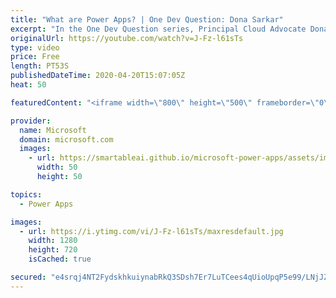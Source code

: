 ```yaml
---
title: "What are Power Apps? | One Dev Question: Dona Sarkar"
excerpt: "In the One Dev Question series, Principal Cloud Advocate Dona Sarkar explains what Power Apps are.    For more information, visit: https://powerapps.microsoft.com/?WT.mc_id=onedevquestion-c9-donasa Try Azure for free: https://aka.ms/TryAzure7"
originalUrl: https://youtube.com/watch?v=J-Fz-l61sTs
type: video
price: Free
length: PT53S
publishedDateTime: 2020-04-20T15:07:05Z
heat: 50

featuredContent: "<iframe width=\"800\" height=\"500\" frameborder=\"0\" src=\"https://www.youtube.com/embed/J-Fz-l61sTs\" allow=\"accelerometer; autoplay; encrypted-media; gyroscope; picture-in-picture\" allowfullscreen></iframe>"

provider:
  name: Microsoft
  domain: microsoft.com
  images:
    - url: https://smartableai.github.io/microsoft-power-apps/assets/images/organizations/microsoft.com-50x50.jpg
      width: 50
      height: 50

topics:
  - Power Apps

images:
  - url: https://i.ytimg.com/vi/J-Fz-l61sTs/maxresdefault.jpg
    width: 1280
    height: 720
    isCached: true

secured: "e4srqj4NT2FydskhkuiynabRkQ3SDsh7Er7LuTCees4qUioUpqP5e99/LNjJZiYFFkUCAw3yCgSx43FEThmwmhwc84/Z1x6ZMSUfsRSvf+RPF7ymj71oFz8Pnef0nvtdc7p+85q7muIO3IPsdeeDNGzLxRIJ5sMpJZtywi6ic94Ikep6co+uNnxy6nTKpRg2Gf9PmEgGlQ4Vvsn3n4Kug2AvINVtTrTUuDHrg+Gwu4yMhC5tv3dA8oX5Er9OaEXnR4rFbcfVWN7hEiEf6hdEApynMCC3K2qXZmnJCxfTNEsx1DRn3GueVwxUJ9MjKWG+MZYHSJNXDOF01Rn130xGka8bV+aXM6QaTEsMhS66yiKyyo3p6OQSdKpa5VZZgfWxqW3trz3utCcFgg2mUsMDKb8KiuGViz3WTHeZ4Pk6L7M=;FgUxb5izuF7oOupPjUNsYQ=="
---
```


